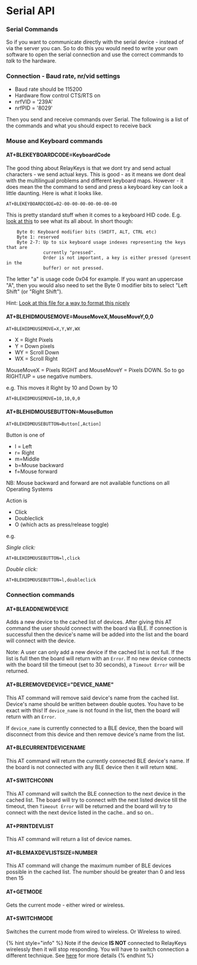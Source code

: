 # Serial API

### Serial Commands

So if you want to communicate directly with the serial device - instead of via the  server you can. So to do this you would need to write your own software to open the serial connection and use the correct commands to _talk_ to the hardware.&#x20;

### Connection - Baud rate, nr/vid settings

* Baud rate should be 115200
* Hardware flow control CTS/RTS on
* nrfVID = '239A'
* nrfPID = '8029'

Then you send and receive commands over Serial. The following is a list of the commands and what you should expect to receive back

### Mouse and Keyboard commands

#### AT+BLEKEYBOARDCODE=KeyboardCode

The good thing about RelayKeys is that we dont try and send actual characters - we send actual keys. This is good - as it means we dont deal with the multilingual problems and different keyboard maps. However - it does mean the the command to send and press a keyboard key can look a little daunting. Here is what it looks like.

`AT+BLEKEYBOARDCODE=02-00-00-00-00-00-00-00`

This is pretty standard stuff when it comes to a keyboard HID code. E.g. [look at this](https://www.usb.org/sites/default/files/documents/hut1\_12v2.pdf) to see what its all about. In short though:

```
    Byte 0: Keyboard modifier bits (SHIFT, ALT, CTRL etc)
    Byte 1: reserved
    Byte 2-7: Up to six keyboard usage indexes representing the keys that are 
              currently "pressed". 
              Order is not important, a key is either pressed (present in the 
              buffer) or not pressed.
```

The letter "a" is usage code 0x04 for example. If you want an uppercase "A", then you would also need to set the Byte 0 modifier bits to select "Left Shift" (or "Right Shift").

Hint: [Look at this file for a way to format this nicely](https://github.com/AceCentre/RelayKeys/blob/69fffd89cf5ace9ee74ed6bc4fe958bff4fb3db2/blehid.py#L222)

#### AT+BLEHIDMOUSEMOVE=MouseMoveX,MouseMoveY,0,0

`AT+BLEHIDMOUSEMOVE=X,Y,WY,WX`

* X = Right Pixels
* Y = Down pixels
* WY = Scroll Down
* WX = Scroll Right

MouseMoveX = Pixels RIGHT and MouseMoveY = Pixels DOWN. So to go RIGHT/UP = use negative numbers.

e.g. This moves it Right by 10 and Down by 10

`AT+BLEHIDMOUSEMOVE=10,10,0,0`

#### AT+BLEHIDMOUSEBUTTON=MouseButton

`AT+BLEHIDMOUSEBUTTON=Button[,Action]`

Button is one of

* l = Left
* r= Right
* m=Middle
* b=Mouse backward
* f=Mouse forward

NB: Mouse backward and forward are not available functions on all Operating Systems

Action is

* Click
* Doubleclick
* O (which acts as press/release toggle)

e.g.

_Single click:_

```
AT+BLEHIDMOUSEBUTTON=l,click
```

_Double click:_

```
AT+BLEHIDMOUSEBUTTON=l,doubleclick
```

### Connection commands

#### AT+BLEADDNEWDEVICE

Adds a new device to the cached list of devices. After giving this AT command the user should connect with the board via BLE. If connection is successful then the device's name will be added into the list and the board will connect with the device.

Note: A user can only add a new device if the cached list is not full. If the list is full then the board will return with an `Error`. If no new device connects with the board till the timeout (set to 30 seconds), a `Timeout Error` will be returned.

#### AT+BLEREMOVEDEVICE="DEVICE\_NAME"

This AT command will remove said device's name from the cached list. Device's name should be written between double quotes. You have to be exact with this! If `device_name` is not found in the list, then the board will return with an `Error`.

If `device_name` is currently connected to a BLE device, then the board will disconnect from this device and then remove device's name from the list.

#### AT+BLECURRENTDEVICENAME

This AT command will return the currently connected BLE device's name. If the board is not connected with any BLE device then it will return `NONE`.

#### AT+SWITCHCONN

This AT command will switch the BLE connection to the next device in the cached list. The board will try to connect with the next listed device till the timeout, then `Timeout Error` will be returned and the board will try to connect with the next device listed in the cache.. and so on..

#### AT+PRINTDEVLIST

This AT command will return a list of device names.

#### AT+BLEMAXDEVLISTSIZE=NUMBER

This AT command will change the maximum number of BLE devices possible in the cached list. The number should be greater than 0 and less then 15

#### AT+GETMODE

Gets the current mode - either wired or wireless.&#x20;

#### AT+SWITCHMODE

Switches the current mode from wired to wireless. Or Wireless to wired.&#x20;

{% hint style="info" %}
Note if the device **IS NOT** connected to RelayKeys wirelessly then it will stop responding. You will have to switch connection a different technique. See [here](../installation/#wireless-mode) for more details
{% endhint %}
